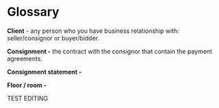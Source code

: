 # Glossary

**Client** - any person who you have business relationship with: seller/consignor or buyer/bidder.

**Consignment -** the contract with the consignor that contain the payment agreements.

**Consignment statement -**

**Floor / room -**

TEST EDITING

